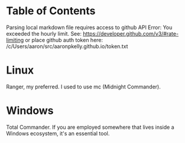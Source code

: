 
Table of Contents
=================

Parsing local markdown file requires access to github API
Error: You exceeded the hourly limit. See: https://developer.github.com/v3/#rate-limiting
or place github auth token here: /c/Users/aaron/src/aaronpkelly.github.io/token.txt
# Linux
Ranger, my preferred.
I used to use mc (Midnight Commander).

# Windows
Total Commander. If you are employed somewhere that lives inside a Windows
ecosystem, it's an essential tool.

